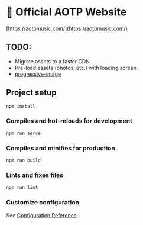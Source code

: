 # 🎸 Official AOTP Website
[https://aotpmusic.com/](https://aotpmusic.com/)

## TODO:
* Migrate assets to a faster CDN
* Pre-load assets (photos, etc.) with loading screen.
* [progressive-image](https://github.com/ccforward/progressive-image)

## Project setup

```
npm install
```

### Compiles and hot-reloads for development

```
npm run serve
```

### Compiles and minifies for production

```
npm run build
```

### Lints and fixes files

```
npm run lint
```

### Customize configuration

See [Configuration Reference](https://cli.vuejs.org/config/).
